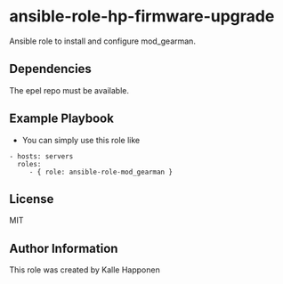 ansible-role-hp-firmware-upgrade
=========

Ansible role to install and configure mod_gearman.

Dependencies
------------

The epel repo must be available.

Example Playbook
----------------

* You can simply use this role like
```
- hosts: servers
  roles:
     - { role: ansible-role-mod_gearman }
```
License
-------

MIT

Author Information
------------------

This role was created by Kalle Happonen

